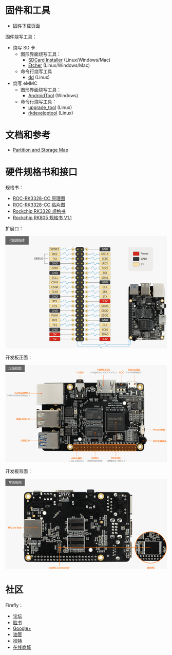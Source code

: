 # 固件和工具

- [固件下载页面](http://www.t-firefly.com/doc/download/page/id/34.html)

固件烧写工具：

- 烧写 SD 卡
    + 图形界面烧写工具：
        * [SDCard Installer] (Linux/Windows/Mac)
        * [Etcher] (Linux/Windows/Mac)
    + 命令行烧写工具
        * [dd] (Linux)
- 烧写 eMMC
    + 图形界面烧写工具：
        * [AndroidTool] (Windows)
    + 命令行烧写工具：
        * [upgrade_tool] (Linux)
        * [rkdeveloptool] (Linux)

# 文档和参考

- [Partition and Storage Map](http://opensource.rock-chips.com/wiki_Partitions)

# 硬件规格书和接口

规格书：

- [ROC-RK3328-CC 原理图](http://www.t-firefly.com/download/ROC-RK3288-CC/ROC-RK3328-CC-V1.0-A_yl.pdf)
- [ROC-RK3328-CC 贴片图](http://www.t-firefly.com/download/ROC-RK3288-CC/ROC-RK3328-CC-V1.0-A_tp.pdf)
- [Rockchip RK3328 规格书](http://www.t-firefly.com/download/ROC-RK3288-CC/Rockchip%20RK3328%20Datasheet%20V1.0-20170117.pdf)
- [Rockchip RK805 规格书 V1.1](http://files.pine64.org/doc/rock64/Rockchip_RK805_Datasheet_V1.1%C2%A020160921.pdf)

扩展口：

![](img/hw_expansion_interface.png)

开发板正面：

![](img/hw_board_interface_top.png)

开发板背面：

![](img/hw_board_interface_bottom.png)

<span id="community"></span>

# 社区

Firefly：

- [论坛](http://bbs.t-firefly.com/)
- [脸书](https://www.facebook.com/TeeFirefly)
- [Google+](https://plus.google.com/u/0/communities/115232561394327947761)
- [油管](https://www.youtube.com/channel/UCk7odZvUrTG0on8HXnBT7gA)
- [推特](https://twitter.com/TeeFirefly)
- [在线商城](http://store.t-firefly.com/)

[SDCard Installer]: flash_sd.html#sdcard-installer
[Etcher]: flash_sd.html#etcher
[dd]: flash_sd.html#dd
[SD Firmware Tool]: flash_sd.html#sd-firmware-tool
[AndroidTool]: flash_emmc.html#androidtool
[upgrade_tool]: flash_emmc.html#upgrade-tool
[rkdeveloptool]: flash_emmc.html#rkdeveloptool
